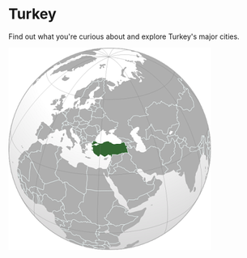 # Turkey

Find out what you're curious about and explore Turkey's major cities.



![Optional Text](images/world_map_turkey.png)